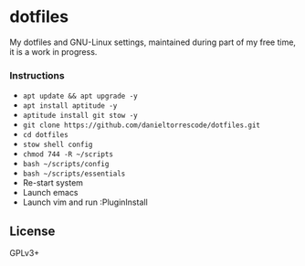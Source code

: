 # dotfiles
My dotfiles and GNU-Linux settings, maintained during part of my free time, it is a work in progress.

### Instructions
- `apt update && apt upgrade -y`
- `apt install aptitude -y`
- `aptitude install git stow -y`
- `git clone https://github.com/danieltorrescode/dotfiles.git`
- `cd dotfiles`
- `stow shell config`
- `chmod 744 -R ~/scripts`
- `bash ~/scripts/config`
- `bash ~/scripts/essentials`
- Re-start system
- Launch emacs
- Launch vim and run :PluginInstall

## License
GPLv3+
